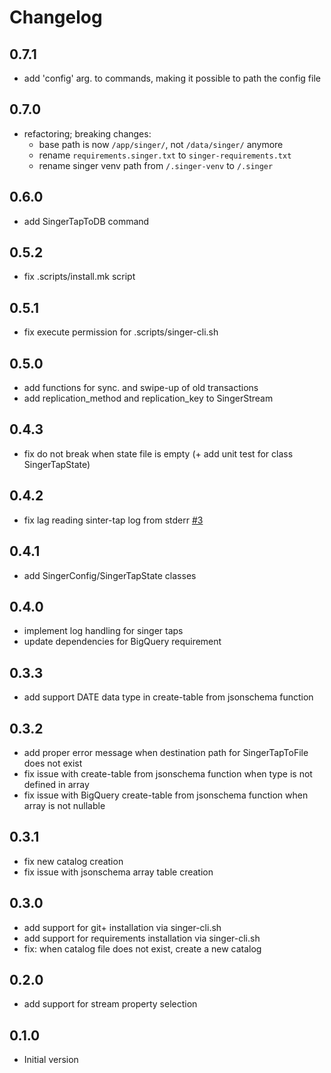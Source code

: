# Changelog

## 0.7.1

- add 'config' arg. to commands, making it possible to path the config file

## 0.7.0

- refactoring; breaking changes:
    - base path is now `/app/singer/`, not `/data/singer/` anymore
    - rename `requirements.singer.txt` to `singer-requirements.txt`
    - rename singer venv path from `/.singer-venv` to `/.singer`

## 0.6.0

- add SingerTapToDB command

## 0.5.2

- fix .scripts/install.mk script

## 0.5.1

- fix execute permission for .scripts/singer-cli.sh

## 0.5.0

- add functions for sync. and swipe-up of old transactions
- add replication_method and replication_key to SingerStream

## 0.4.3

- fix do not break when state file is empty (+ add unit test for class SingerTapState)

## 0.4.2

- fix lag reading sinter-tap log from stderr [#3](https://github.com/hz-lschick/mara-singer/issues/3)

## 0.4.1

- add SingerConfig/SingerTapState classes

## 0.4.0

- implement log handling for singer taps
- update dependencies for BigQuery requirement

## 0.3.3

- add support DATE data type in create-table from jsonschema function

## 0.3.2

- add proper error message when destination path for SingerTapToFile does not exist
- fix issue with create-table from jsonschema function when type is not defined in array
- fix issue with BigQuery create-table from jsonschema function when array is not nullable

## 0.3.1

- fix new catalog creation
- fix issue with jsonschema array table creation

## 0.3.0

- add support for git+ installation via singer-cli.sh
- add support for requirements installation via singer-cli.sh
- fix: when catalog file does not exist, create a new catalog

## 0.2.0

- add support for stream property selection

## 0.1.0

- Initial version
